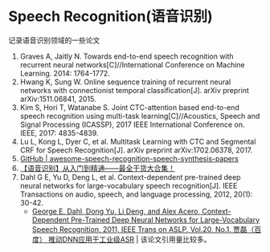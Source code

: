 # Speech Recognition(语音识别)
记录语音识别领域的一些论文

1. Graves A, Jaitly N. Towards end-to-end speech recognition with recurrent neural networks[C]//International Conference on Machine Learning. 2014: 1764-1772.
1. Hwang K, Sung W. Online sequence training of recurrent neural networks with connectionist temporal classification[J]. arXiv preprint arXiv:1511.06841, 2015.
1. Kim S, Hori T, Watanabe S. Joint CTC-attention based end-to-end speech recognition using multi-task learning[C]//Acoustics, Speech and Signal Processing (ICASSP), 2017 IEEE International Conference on. IEEE, 2017: 4835-4839.
1. Lu L, Kong L, Dyer C, et al. Multitask Learning with CTC and Segmental CRF for Speech Recognition[J]. arXiv preprint arXiv:1702.06378, 2017.
1. [GitHub | awesome-speech-recognition-speech-synthesis-papers](https://github.com/zzw922cn/awesome-speech-recognition-speech-synthesis-papers)
1. [【语音识别】从入门到精通——最全干货大合集！](https://wemp.app/posts/8b295e57-28d2-461b-9865-e96a90a2b930)
1. Dahl G E, Yu D, Deng L, et al. Context-dependent pre-trained deep neural networks for large-vocabulary speech recognition[J]. IEEE Transactions on audio, speech, and language processing, 2012, 20(1): 30-42.
	- [George E. Dahl, Dong Yu, Li Deng, and Alex Acero, Context-Dependent Pre-Trained Deep Neural Networks for Large-Vocabulary Speech Recognition, 2011, IEEE Trans on ASLP. Vol.20, No.1.	贾磊（百度）	推动DNN应用于工业级ASR](https://www.microsoft.com/en-us/research/publication/context-dependent-pre-trained-deep-neural-networks-for-large-vocabulary-speech-recognition/?from=http%3A%2F%2Fresearch.microsoft.com%2Fpubs%2F144412%2Fdbn4lvcsr-transaslp.pdf%3Fcrazycache%3D1) | 该论文引用量比较多。